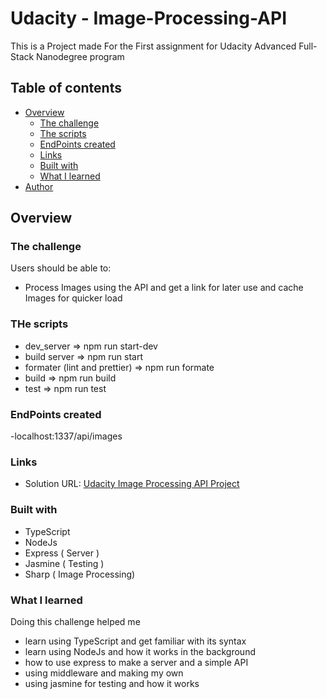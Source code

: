 # Udacity - Image-Processing-API

This is a Project made For the First assignment for Udacity Advanced Full-Stack Nanodegree program

## Table of contents

-   [Overview](#overview)
    -   [The challenge](#the-challenge)
    -   [The scripts](#the-scripts)
    -   [EndPoints created](#endpoints-created)
    -   [Links](#links)
    -   [Built with](#built-with)
    -   [What I learned](#what-i-learned)
-   [Author](#author)

## Overview

### The challenge

Users should be able to:

-  Process Images using the API and get a link for later use and cache Images for quicker load

### THe scripts

- dev_server => npm run start-dev
- build server => npm run start
- formater (lint and prettier) => npm run formate
- build => npm run build 
- test => npm run test 

### EndPoints created
 
 -localhost:1337/api/images

### Links

- Solution URL: [Udacity Image Processing API Project](https://github.com/Ibrahim-Rezq/Testimonials-grid-section-challenge)

### Built with

-   TypeScript
-   NodeJs 
-   Express ( Server )
-   Jasmine ( Testing )
-   Sharp ( Image Processing)

### What I learned

Doing this challenge helped me 
- learn using TypeScript and get familiar with its syntax 
- learn using NodeJs and how it works in the background
- how to use  express to make a server and a simple API
- using middleware and making my own
- using jasmine for testing and how it works

<!-- ## Author -->

<!-- -   Website - [Ibrahim-Rezk](https://www.your-site.com) -->
<!-- -   Twitter - [@yourusername](https://www.twitter.com/yourusername) -->
